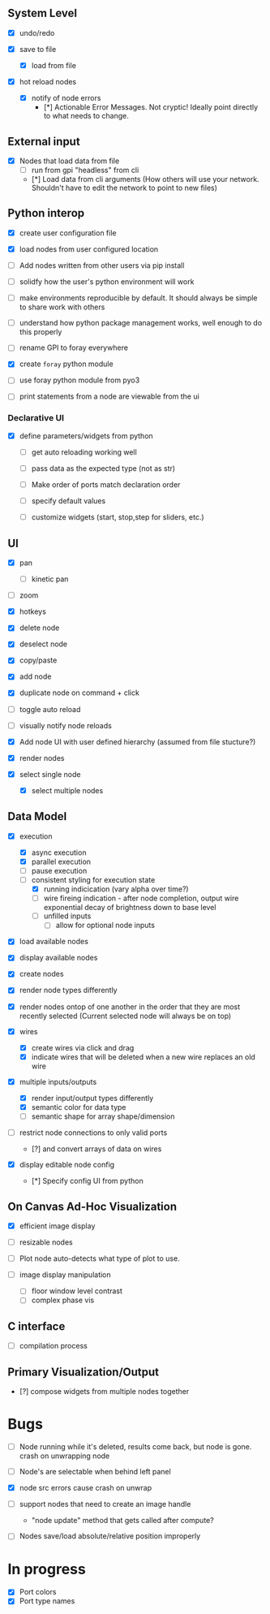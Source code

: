 ## System Level
- [x] undo/redo

- [x] save to file
  - [x] load from file

- [x] hot reload nodes
  - [x] notify of node errors
    - [*] Actionable Error Messages. Not cryptic! Ideally point directly to what needs to change.

## External input
- [x] Nodes that load data from file
  - [ ] run from gpi "headless" from cli
  - [*] Load data from cli arguments (How others will use your network. Shouldn't have to edit the network to point to new files)

## Python interop
 
- [x] create user configuration file

- [x] load nodes from user configured location
- [ ] Add nodes written from other users via pip install

- [ ] solidfy how the user's python environment will work
 - [ ] make environments reproducible by default. It should always be simple to share work with others
 - [ ] understand how python package management works, well enough to do this properly

- [ ] rename GPI to foray everywhere
- [x] create `foray` python module
- [ ] use foray python module from pyo3

- [ ] print statements from a node are viewable from the ui 

### Declarative UI
- [x] define parameters/widgets from python
  - [ ] get auto reloading working well

  - [ ] pass data as the expected type (not as str)
  - [ ] Make order of ports match declaration order

  - [ ] specify default values
  - [ ] customize widgets (start, stop,step for sliders, etc.)

## UI
 - [x] pan
   - [ ] kinetic pan
 - [ ] zoom
 - [x] hotkeys
  - [x] delete node
  - [x] deselect node
  - [x] copy/paste
  - [x] add node
 - [x] duplicate node on command + click
 - [ ] toggle auto reload
 - [ ] visually notify node reloads

 - [x] Add node UI with user defined hierarchy (assumed from file stucture?)

- [x] render nodes

- [x] select single node
  - [x] select multiple nodes

## Data Model
- [x] execution
  - [x] async execution
  - [x] parallel execution
  - [ ] pause execution
  - [ ] consistent styling for execution state
    - [x] running indicication (vary alpha over time?)
    - [ ] wire fireing indication
          - after node completion, output wire exponential decay of brightness down to base level
    - [ ] unfilled inputs
      - [ ] allow for optional node inputs

- [x] load available nodes
- [x] display available nodes
- [x] create nodes


- [x] render node types differently
- [x] render nodes ontop of one another in the order that they are most recently selected (Current selected node will always be on top)

- [x] wires
  - [x] create wires via click and drag
  - [x] indicate wires that will be deleted when a new wire replaces an old wire  
- [x] multiple inputs/outputs
  - [x] render input/output types differently
  - [x] semantic color for data type 
  - [ ] semantic shape for array shape/dimension

- [ ] restrict node connections to only valid ports
  - [?] and convert arrays of data on wires

- [x] display editable node config
  - [*] Specify config UI from python


## On Canvas Ad-Hoc Visualization 
- [x] efficient image display

- [ ] resizable nodes
- [ ] Plot node auto-detects what type of plot to use.

- [ ] image display manipulation
  - [ ] floor window level contrast
  - [ ] complex phase vis

## C interface
- [ ] compilation process


## Primary Visualization/Output
- [?] compose widgets from multiple nodes together

# Bugs
- [ ] Node running while it's deleted, results come back, but node is gone. crash on unwrapping node
- [ ] Node's are selectable when behind left panel
- [x] node src errors cause crash on unwrap 
- [ ] support nodes that need to create an image handle
  - "node update" method that gets called after compute?

- [ ] Nodes save/load absolute/relative position improperly

# In progress
- [x] Port colors 
- [x] Port type names 
